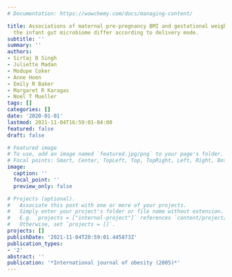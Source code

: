 ```yaml
---
# Documentation: https://wowchemy.com/docs/managing-content/

title: Associations of maternal pre-pregnancy BMI and gestational weight gain with
  the infant gut microbiome differ according to delivery mode.
subtitle: ''
summary: ''
authors:
- Sirtaj B Singh
- Juliette Madan
- Modupe Coker
- Anne Hoen
- Emily R Baker
- Margaret R Karagas
- Noel T Mueller
tags: []
categories: []
date: '2020-01-01'
lastmod: 2021-11-04T16:59:01-04:00
featured: false
draft: false

# Featured image
# To use, add an image named `featured.jpg/png` to your page's folder.
# Focal points: Smart, Center, TopLeft, Top, TopRight, Left, Right, BottomLeft, Bottom, BottomRight.
image:
  caption: ''
  focal_point: ''
  preview_only: false

# Projects (optional).
#   Associate this post with one or more of your projects.
#   Simply enter your project's folder or file name without extension.
#   E.g. `projects = ["internal-project"]` references `content/project/deep-learning/index.md`.
#   Otherwise, set `projects = []`.
projects: []
publishDate: '2021-11-04T20:59:01.445873Z'
publication_types:
- '2'
abstract: ''
publication: '*International journal of obesity (2005)*'
---
```


